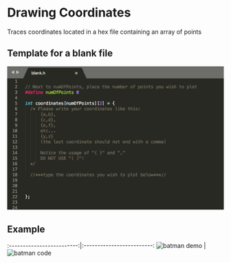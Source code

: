 # Drawing Coordinates
Traces coordinates located in a hex file containing an array of points

## Template for a blank file
![template](../images/template.png)

## Example
:-------------------------:|:-------------------------:
![batman demo](../videos/batmanDemo.gif)  |  ![batman code](../images/batmanCode.png)
